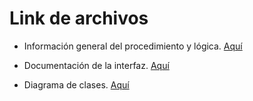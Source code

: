 # Link de archivos

- Información general del procedimiento y lógica. [Aquí](https://github.com/POO2022-01-UNALMED/practica-Wunallet-g1-e7/blob/master/Docs/Documentaci%C3%B3n_Capa_L%C3%B3gica.md)

- Documentación de la interfaz. [Aquí](https://github.com/POO2022-01-UNALMED/practica-Wunallet-g1-e7/blob/master/Docs/Documentaci%C3%B3n_Interfaz.md)

- Diagrama de clases. [Aquí](https://github.com/POO2022-01-UNALMED/practica-Wunallet-g1-e7/blob/master/Docs/Diagrama%20de%20clases%20Wunallet.drawio.png)
